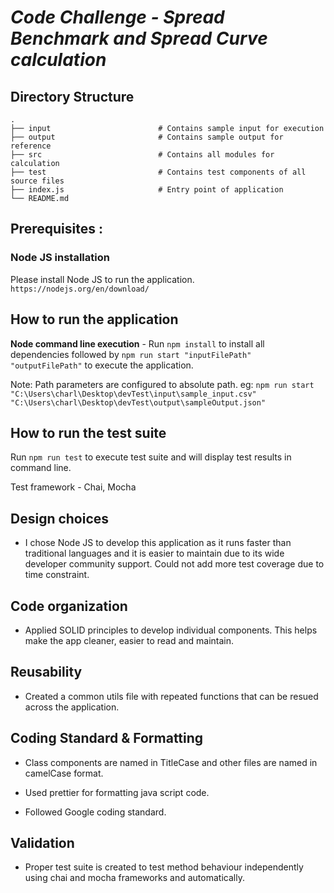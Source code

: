 # *Code Challenge - Spread Benchmark and Spread Curve calculation*

## Directory Structure
    .   
    ├── input                        # Contains sample input for execution
    ├── output                       # Contains sample output for reference
	├── src                          # Contains all modules for calculation 
    ├── test                         # Contains test components of all source files
    ├── index.js                     # Entry point of application
    └── README.md

## Prerequisites :

### Node JS installation

Please install Node JS to run the application. `https://nodejs.org/en/download/`


## How to run the application

**Node command line execution** - Run `npm install` to install all dependencies followed by `npm run start "inputFilePath" "outputFilePath"` to execute the application.

Note: Path parameters are configured to absolute path. eg: `npm run start "C:\Users\charl\Desktop\devTest\input\sample_input.csv" "C:\Users\charl\Desktop\devTest\output\sampleOutput.json"`

## How to run the test suite

Run `npm run test` to execute test suite and will display test results in command line.

Test framework - Chai, Mocha

## Design choices

- I chose Node JS to develop this application as it runs faster than traditional languages and it is easier to maintain due to its wide developer community support. Could not add more test coverage due to time constraint.

## Code organization

- Applied SOLID principles to develop individual components. This helps make the app cleaner, easier to read and maintain.

## Reusability

- Created a common utils file with repeated functions that can be resued across the application.

## Coding Standard & Formatting

- Class components are named in TitleCase and other files are named in camelCase format.

- Used prettier for formatting java script code.

- Followed Google coding standard.

## Validation

- Proper test suite is created to test method behaviour independently using chai and mocha frameworks and automatically.